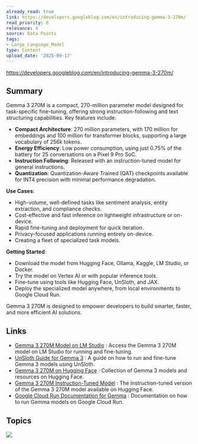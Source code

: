 ```yaml
---
already_read: true
link: https://developers.googleblog.com/en/introducing-gemma-3-270m/
read_priority: 0
relevance: 4
source: Data Points
tags:
- Large_Language_Model
type: Content
upload_date: '2025-09-17'
---
```


https://developers.googleblog.com/en/introducing-gemma-3-270m/
## Summary

Gemma 3 270M is a compact, 270-million parameter model designed for task-specific fine-tuning, offering strong instruction-following and text structuring capabilities. Key features include:

- **Compact Architecture**: 270 million parameters, with 170 million for embeddings and 100 million for transformer blocks, supporting a large vocabulary of 256k tokens.
- **Energy Efficiency**: Low power consumption, using just 0.75% of the battery for 25 conversations on a Pixel 9 Pro SoC.
- **Instruction Following**: Released with an instruction-tuned model for general instructions.
- **Quantization**: Quantization-Aware Trained (QAT) checkpoints available for INT4 precision with minimal performance degradation.

**Use Cases**:
- High-volume, well-defined tasks like sentiment analysis, entity extraction, and compliance checks.
- Cost-effective and fast inference on lightweight infrastructure or on-device.
- Rapid fine-tuning and deployment for quick iteration.
- Privacy-focused applications running entirely on-device.
- Creating a fleet of specialized task models.

**Getting Started**:
- Download the model from Hugging Face, Ollama, Kaggle, LM Studio, or Docker.
- Try the model on Vertex AI or with popular inference tools.
- Fine-tune using tools like Hugging Face, UnSloth, and JAX.
- Deploy the specialized model anywhere, from local environments to Google Cloud Run.

Gemma 3 270M is designed to empower developers to build smarter, faster, and more efficient AI solutions.
## Links

- [Gemma 3 270M Model on LM Studio](https://lmstudio.ai/models/google/gemma-3-270m) : Access the Gemma 3 270M model on LM Studio for running and fine-tuning.
- [UnSloth Guide for Gemma 3](https://docs.unsloth.ai/basics/gemma-3-how-to-run-and-fine-tune) : A guide on how to run and fine-tune Gemma 3 models using UnSloth.
- [Gemma 3 270M on Hugging Face](https://huggingface.co/collections/google/gemma-3-release-67c6c6f89c4f76621268bb6d) : Collection of Gemma 3 models and resources on Hugging Face.
- [Gemma 3 270M Instruction-Tuned Model](https://huggingface.co/litert-community/gemma-3-270m-it) : The instruction-tuned version of the Gemma 3 270M model available on Hugging Face.
- [Google Cloud Run Documentation for Gemma](https://cloud.google.com/run/docs/run-gemma-on-cloud-run) : Documentation on how to run Gemma models on Google Cloud Run.

## Topics

![](topics/Model/Gemma)